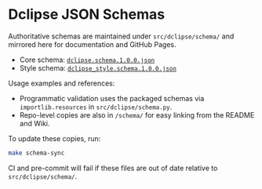 # Dclipse JSON Schemas

Authoritative schemas are maintained under `src/dclipse/schema/` and mirrored here for documentation and GitHub Pages.

- Core schema: [`dclipse.schema.1.0.0.json`](./dclipse.schema.1.0.0.json)
- Style schema: [`dclipse_style.schema.1.0.0.json`](./dclipse_style.schema.1.0.0.json)

Usage examples and references:

- Programmatic validation uses the packaged schemas via `importlib.resources` in `src/dclipse/schema.py`.
- Repo-level copies are also in `/schema/` for easy linking from the README and Wiki.

To update these copies, run:

```bash
make schema-sync
```

CI and pre-commit will fail if these files are out of date relative to `src/dclipse/schema/`.
